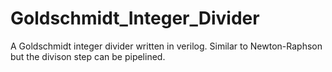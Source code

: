 # Goldschmidt_Integer_Divider
A Goldschmidt integer divider written in verilog. Similar to Newton-Raphson but the divison step can be pipelined. 
